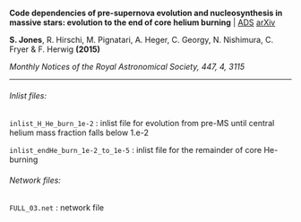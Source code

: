 __Code dependencies of pre-supernova evolution and nucleosynthesis in massive stars:
evolution to the end of core helium burning__
| [ADS](http://adsabs.harvard.edu/abs/2015MNRAS.447.3115J)
[arXiv](http://arxiv.org/abs/1412.6518)

__S. Jones__, R. Hirschi, M. Pignatari, A. Heger, C. Georgy, N. Nishimura,
C. Fryer & F. Herwig __(2015)__

_Monthly Notices of the Royal Astronomical Society, 447, 4, 3115_

---

###### Inlist files:

`inlist_H_He_burn_1e-2` : inlist file for evolution from pre-MS
until central helium mass fraction falls below 1.e-2

`inlist_endHe_burn_1e-2_to_1e-5` : inlist file for the remainder of core He-burning

###### Network files:

`FULL_03.net` : network file
